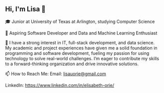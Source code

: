 ## Hi, I'm Lisa 👋

🎓 Junior at University of Texas at Arlington, studying Computer Science

🔭 Aspiring Software Developer and Data and Machine Learning Enthusiast

🌱 I have a strong interest in IT, full-stack development, and data science. My academic and project experiences have given me a solid foundation in programming and software development, fueling my passion for using technology to solve real-world challenges. I’m eager to contribute my skills to a forward-thinking organization and drive innovative solutions.

📫 How to Reach Me:
Email: lisauorie@gmail.com

LinkedIn: https://www.linkedin.com/in/elisabeth-orie/
<!--
**lisac0des/lisac0des** is a ✨ _special_ ✨ repository because its `README.md` (this file) appears on your GitHub profile.

Here are some ideas to get you started:

- 🔭 I’m currently working on ...
- 🌱 I’m currently learning ...
- 👯 I’m looking to collaborate on ...
- 🤔 I’m looking for help with ...
- 💬 Ask me about ...
- 📫 How to reach me: ...
- 😄 Pronouns: ...
- ⚡ Fun fact: ...
-->
